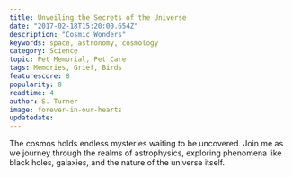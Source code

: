 ```yaml
---
title: Unveiling the Secrets of the Universe
date: "2017-02-18T15:20:00.654Z"
description: "Cosmic Wonders"
keywords: space, astronomy, cosmology
category: Science
topic: Pet Memorial, Pet Care
tags: Memories, Grief, Birds
featurescore: 8
popularity: 8
readtime: 4
author: S. Turner
image: forever-in-our-hearts
updatedate:
---
```


The cosmos holds endless mysteries waiting to be uncovered. Join me as we journey through the realms of astrophysics, exploring phenomena like black holes, galaxies, and the nature of the universe itself.
